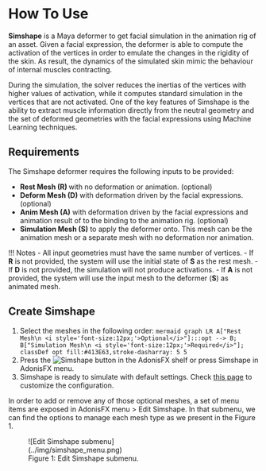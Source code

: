 # How To Use

**Simshape** is a Maya deformer to get facial simulation in the animation rig of an asset. Given a facial expression, the deformer is able to compute the activation of the vertices in order to emulate the changes in the rigidity of the skin. As result, the dynamics of the simulated skin mimic the behaviour of internal muscles contracting.

During the simulation, the solver reduces the inertias of the vertices with higher values of activation, while it computes standard simulation in the vertices that are not activated. One of the key features of Simshape is the ability to extract muscle information directly from the neutral geometry and the set of deformed geometries with the facial expressions using Machine Learning techniques.

## Requirements

The Simshape deformer requires the following inputs to be provided:

  - <b class="mesh_color"> Rest Mesh (R) </b> with no deformation or animation. (optional) 
  - <b class="mesh_color"> Deform Mesh (D)</b> with deformation driven by the facial expressions. (optional)
  - <b class="mesh_color"> Anim Mesh (A)</b> with deformation driven by the facial expressions and animation result of to the binding to the animation rig. (optional)
  - <b class="mesh_color"> Simulation Mesh (S)</b> to apply the deformer onto. This mesh can be the animation mesh or a separate mesh with no deformation nor animation.

!!! Notes
    - All input geometries must have the same number of vertices.
    - If <b class="mesh_color">R</b> is not provided, the system will use the initial state of <b class="mesh_color">S</b> as the rest mesh.
    - If <b class="mesh_color">D</b> is not provided, the simulation will not produce activations.
    - If <b class="mesh_color">A</b> is not provided, the system will use the input mesh to the deformer (<b class="mesh_color">S</b>) as animated mesh.
## Create Simshape

  1. Select the meshes in the following order:
    ``` mermaid
    graph LR
      A["Rest Mesh\n <i style='font-size:12px;'>Optional</i>"]:::opt --> B;
      B["Simulation Mesh\n <i style='font-size:12px;'>Required</i>"];
      classDef opt fill:#413E63,stroke-dasharray: 5 5
    ```
  2. Press the ![Simshape button](../img/adn_simshape_sim.png) in the AdonisFX shelf or press Simshape in AdonisFX menu.
  3. Simshape is ready to simulate with default settings. Check [this page](attributes.md#attributes) to customize the configuration.

In order to add or remove any of those optional meshes, a set of menu items are exposed in AdonisFX menu > Edit Simshape. In that submenu, we can find the options to manage each mesh type as we present in the Figure 1.

<figure style="width:45%" markdown>
  ![Edit Simshape submenu](../img/simshape_menu.png)
  <figcaption>Figure 1: Edit Simshape submenu.</figcaption>
</figure>

